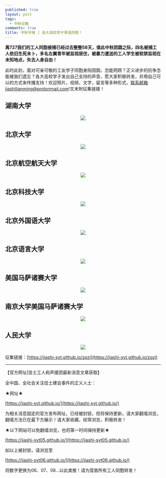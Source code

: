 ```yaml
---
published: true
layout: post
tags:
  - 中秋征集
comments: true
title: 中秋守候 | 各大高校学子寄语同胞！
---
```


**离727我们的工人同胞被捕已经过去整整58天，值此中秋团圆之际，四名被捕工人依旧生死未卜，多名左翼青年被监视居住，被暴力遣送的工人学生被软禁监视在未知地点，失去人身自由！**

此时此刻，面对可亲可敬的工友学子同胞身陷囹圄，怎能罔顾？正义进步的抗争怎能被我们遗忘？各大高校学子发出自己支持的声音，愿大家积极转发，并用自己可以的方式来传播支持！欢迎照片，视频，文字，留言等多种形式，联系邮箱jiashilianming@protonmail.com!文末附征集链接！



## 湖南大学
<p align="center"> <img src="https://i.loli.net/2018/09/24/5ba8cca30d8e7.jpg"> </p>

## 北京大学
<p align="center"> <img src="https://i.loli.net/2018/09/24/5ba8ccf2b58c4.jpg"> </p>

## 北京航空航天大学
<p align="center"> <img src="https://i.loli.net/2018/09/24/5ba8cd1de6f15.jpg"> </p>

## 北京科技大学
<p align="center"> <img src="https://i.loli.net/2018/09/24/5ba8cd1de6f15.jpg"> </p>

## 北京外国语大学
<p align="center"> <img src="https://i.loli.net/2018/09/24/5ba8cdea6c03c.jpg"> </p>

## 北京语言大学
<p align="center"> <img src="https://i.loli.net/2018/09/24/5ba8ce24bff8d.jpg"> </p>

## 美国马萨诸赛大学
<p align="center"> <img src="https://i.loli.net/2018/09/24/5ba8ce4435f39.jpg"> </p>

## 南京大学美国马萨诸赛大学
<p align="center"> <img src="https://i.loli.net/2018/09/24/5ba8cea1e4fc9.jpg"> </p>

## 人民大学
<p align="center"> <img src="https://i.loli.net/2018/09/24/5ba8cec56bde5.jpg"> </p>

征集链接：[https://jiashi-syt.github.io/zqzj](https://jiashi-syt.github.io/zqzj)



---
【官方网址|佳士工人和声援团最新消息文章获取】

全中国、全社会关注佳士建会事件的正义人士：

★网址★

[https://jiashi-syt.github.io/](https://jiashi-syt.github.io/)

为相关消息固定的官方发布网址，已经被封锁，但将保持更新，请大家翻墙浏览，翻墙方法已在最下方展示！请大家收藏，经常浏览，积极转发！


★以下网站可以免翻墙浏览，也将第一时间保持更新★

[https://jiashi-syt05.github.io/](https://jiashi-syt05.github.io/)

如以上被封锁，请浏览至

[https://jiashi-syt06.github.io/](https://jiashi-syt06.github.io/)

将数字更换为06、07、08...以此类推！请为营救所有工人同胞转发！




